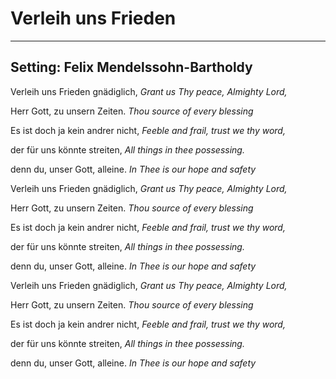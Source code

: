 # Verleih uns Frieden

***

## Setting: Felix Mendelssohn-Bartholdy

Verleih uns Frieden gnädiglich,
*Grant us Thy peace, Almighty Lord,*

Herr Gott, zu unsern Zeiten.
*Thou source of every blessing*

Es ist doch ja kein andrer nicht,
*Feeble and frail, trust we thy word,*

der für uns könnte streiten,
*All things in thee possessing.*

denn du, unser Gott, alleine.
*In Thee is our hope and safety*

Verleih uns Frieden gnädiglich,
*Grant us Thy peace, Almighty Lord,*

Herr Gott, zu unsern Zeiten.
*Thou source of every blessing*

Es ist doch ja kein andrer nicht,
*Feeble and frail, trust we thy word,*

der für uns könnte streiten,
*All things in thee possessing.*

denn du, unser Gott, alleine.
*In Thee is our hope and safety*

Verleih uns Frieden gnädiglich,
*Grant us Thy peace, Almighty Lord,*

Herr Gott, zu unsern Zeiten.
*Thou source of every blessing*

Es ist doch ja kein andrer nicht,
*Feeble and frail, trust we thy word,*

der für uns könnte streiten,
*All things in thee possessing.*

denn du, unser Gott, alleine.
*In Thee is our hope and safety*